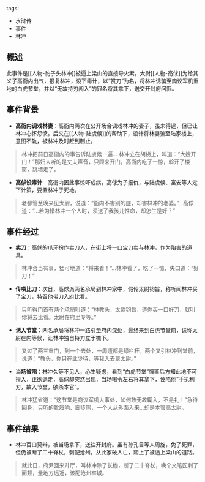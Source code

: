 tags:
  - 水浒传
  - 事件
  - 林冲

## 概述
此事件是[[人物-豹子头林冲]]被逼上梁山的直接导火索。太尉[[人物-高俅]]为给其义子高衙内出气，报复林冲，设下毒计，以“赏刀”为名，将林冲诱骗至商议军机重地的白虎节堂，并以“无故持刃闯入”的罪名将其拿下，送交开封府问罪。

## 事件背景
- **高衙内调戏林妻**：高衙内两次在公开场合调戏林冲的妻子，虽未得逞，但已让林冲心怀怨愤。后又在[[人物-陆虞候]]的帮助下，设计将林妻骗至陆家楼上，意图不轨，被林冲及时赶到制止。
> 林冲把前日高衙内的事告诉陆虞候一遍...
> 林冲立在胡梯上，叫道：“大嫂开门！”那妇人听的是丈夫声音，只顾来开门，高衙内吃了一惊，斡开了楼窗，跳墙走了。

- **高俅设毒计**：高衙内因此事惊吓成病，高俅为子报仇，与陆虞候、富安等人定下计策，要置林冲于死地。
> 老都管至晚来见太尉，说道：“衙内不害别的症，却害林冲的老婆。”...高俅道：“...若为惜林冲一个人时，须送了我孩儿性命，却怎生是好？”

## 事件经过
- **卖刀**：高俅的爪牙扮作卖刀人，在街上将一口宝刀卖与林冲，作为陷害的道具。
> 林冲合当有事，猛可地道：“将来看！”...林冲看了，吃了一惊，失口道：“好刀！”

- **传唤比刀**：次日，高俅派两名承局到林冲家中，假传太尉钧旨，称听闻林冲买了宝刀，特召他带刀入府比看。
> 只听得门首有两个承局叫道：“林教头，太尉钧旨，道你买一口好刀，就叫你将去比看。太尉在府里专等。”

- **诱入节堂**：两名承局将林冲一路引至府内深处，最终来到白虎节堂前，谎称太尉在内等候，让林冲独自持刀立于檐下。
> 又过了两三重门，到一个去处，一周遭都是绿栏杆。两个又引林冲到堂前，说道：“教头，你只在此少待，等我入去禀太尉。”

- **当场被陷**：林冲久等不见人，心生疑虑，看到“白虎节堂”牌匾后方知此地不可擅入，正欲退走，高俅却突然出现，当场喝令左右将其拿下，诬陷他“手执利刃，故入节堂，欲杀本官”。
> 林冲猛省道：“这节堂是商议军机大事处，如何敢无故辄入，不是礼！”急待回身，只听的靴履响、脚步鸣，一个人从外面入来...却是本管高太尉。

## 事件结果
- 林冲百口莫辩，被当场拿下，送往开封府。虽有孙孔目等人周旋，免了死罪，但仍被断了二十脊杖，刺配沧州，从此家破人亡，踏上了被逼上梁山的道路。
> 就此日，府尹回来升厅，叫林冲除了长枷，断了二十脊杖，唤个文笔匠刺了面颊，量地方远近，该配沧州牢城。
